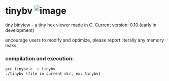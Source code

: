 # tinybv ![image](https://github.com/userc68/binview/blob/main/res/binview.png)
tiny binview - a tiny hex viewer made in C. Current version: 0.10 (early in development)

encourage users to modify and optimize, please report literally any memory leaks

### compilation and execution:
```cmd
gcc tinybv.c -o tinybv
./tinybv (file in current dir, ex: tinybv)
```
